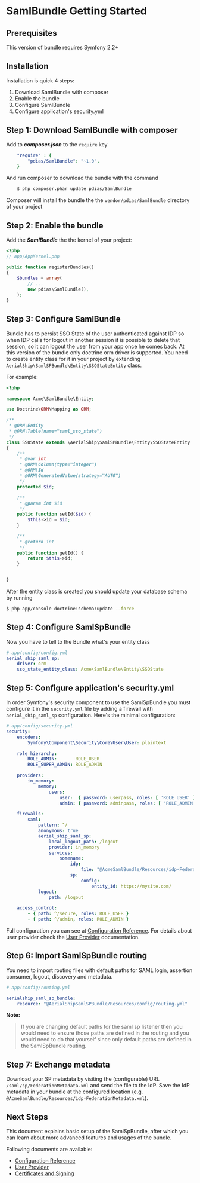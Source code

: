 # SamlBundle Getting Started #

Prerequisites
-------------

This version of bundle requires Symfony 2.2+


Installation
------------

Installation is quick 4 steps:

1. Download SamlBundle with composer
2. Enable the bundle
3. Configure SamlBundle
4. Configure application's security.yml



Step 1: Download SamlBundle with composer
-------------------------------------------

Add to ***composer.json*** to the `require` key

``` yml
    "require" : {
        "pdias/SamlBundle": "~1.0",
    }
```


And run composer to download the bundle with the command

``` bash
    $ php composer.phar update pdias/SamlBundle
```

Composer will install the bundle the the `vendor/pdias/SamlBundle` directory of your project


Step 2: Enable the bundle
-------------------------

Add the ***SamlBundle*** the the kernel of your project:

``` php
<?php
// app/AppKernel.php

public function registerBundles()
{
    $bundles = array(
        // ...
        new pdias\SamlBundle(),
    );
}
```


Step 3: Configure SamlBundle
----------------------------

Bundle has to persist SSO State of the user authenticated against IDP so when IDP calls for logout in another session
it is possible to delete that session, so it can logout the user from your app once he comes back. At this version
of the bundle only doctrine orm driver is supported. You need to create entity class for it in your project by
extending `AerialShip\SamlSPBundle\Entity\SSOStateEntity` class.

For example:

``` php
<?php

namespace Acme\SamlBundle\Entity;

use Doctrine\ORM\Mapping as ORM;

/**
 * @ORM\Entity
 * @ORM\Table(name="saml_sso_state")
 */
class SSOState extends \AerialShip\SamlSPBundle\Entity\SSOStateEntity
{
    /**
     * @var int
     * @ORM\Column(type="integer")
     * @ORM\Id
     * @ORM\GeneratedValue(strategy="AUTO")
     */
    protected $id;

    /**
     * @param int $id
     */
    public function setId($id) {
        $this->id = $id;
    }

    /**
     * @return int
     */
    public function getId() {
        return $this->id;
    }


}
```

After the entity class is created you should update your database schema by running

``` bash
$ php app/console doctrine:schema:update --force
```


Step 4: Configure SamlSpBundle
------------------------------

Now you have to tell to the Bundle what's your entity class

``` yaml
# app/config/config.yml
aerial_ship_saml_sp:
    driver: orm
    sso_state_entity_class: Acme\SamlBundle\Entity\SSOState

```


Step 5: Configure application's security.yml
--------------------------------------------

In order Symfony's security component to use the SamlSpBundle you must configure it in the `security.yml` file by
adding a firewall with `aerial_ship_saml_sp` configuration. Here's the minimal configuration:

``` yaml
# app/config/security.yml
security:
    encoders:
        Symfony\Component\Security\Core\User\User: plaintext

    role_hierarchy:
        ROLE_ADMIN:       ROLE_USER
        ROLE_SUPER_ADMIN: ROLE_ADMIN

    providers:
        in_memory:
            memory:
                users:
                    user:  { password: userpass, roles: [ 'ROLE_USER' ] }
                    admin: { password: adminpass, roles: [ 'ROLE_ADMIN' ] }

    firewalls:
        saml:
            pattern: ^/
            anonymous: true
            aerial_ship_saml_sp:
                local_logout_path: /logout
                provider: in_memory
                services:
                    somename:
                        idp:
                            file: "@AcmeSamlBundle/Resources/idp-FederationMetadata.xml"
                        sp:
                            config:
                                entity_id: https://mysite.com/
            logout:
                path: /logout

    access_control:
        - { path: ^/secure, roles: ROLE_USER }
        - { path: ^/admin, roles: ROLE_ADMIN }
```

Full configuration you can see at [Configuration Reference](configuration.md).
For details about user provider check the [User Provider](user_provider.md) documentation.


Step 6: Import SamlSpBundle routing
-----------------------------------

You need to import routing files with default paths for SAML login, assertion consumer, logout, discovery and metadata.

``` yml
# app/config/routing.yml

aerialship_saml_sp_bundle:
    resource: "@AerialShipSamlSPBundle/Resources/config/routing.yml"

```

**Note:**

> If you are changing default paths for the saml sp listener then you would need to ensure those paths
> are defined in the routing and you would need to do that yourself since only default paths are defined
> in the SamlSpBundle routing.


Step 7: Exchange metadata
-------------------------

Download your SP metadata by visiting the (configurable) URL `/saml/sp/FederationMetadata.xml` and send the file to the IdP. Save the IdP metadata in your bundle at the configured location (e.g. `@AcmeSamlBundle/Resources/idp-FederationMetadata.xml`).


Next Steps
----------

This document explains basic setup of the SamlSpBundle, after which you can learn about more advanced features
and usages of the bundle.

Following documents are available:

* [Configuration Reference](configuration.md)
* [User Provider](user_provider.md)
* [Certificates and Signing](signing_and_certificates.md)
